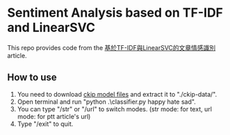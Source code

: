 # Sentiment Analysis based on TF-IDF and LinearSVC
This repo provides code from the [基於TF-IDF與LinearSVC的文章情感識別](https://medium.com/@devilhyt/文章情緒分析-bf26d4e369f0) article.
## How to use
1. You need to download [ckip model files](https://drive.google.com/drive/folders/105IKCb88evUyLKlLondvDBoh7Dy_I1tm) and extract it to "./ckip-data/".
2. Open terminal and run "python .\classifier.py happy hate sad".
3. You can type "/str" or "/url" to switch modes. (str mode: for text, url mode: for ptt article's url)
4. Type "/exit" to quit.
